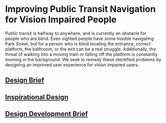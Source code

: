 # Improving Public Transit Navigation for Vision Impaired People

Public transit is halfway to anywhere, and is currently an obstacle for people who are blind. Even sighted people have some trouble navigating Park Street, but for a person who is blind locating the entrance, correct platform, the bathroom, or the exit can be a real struggle. Additionally, the threat of walking into a moving train or falling off the platform is constantly looming in the background. We seek to remedy these identified problems by designing an improved user experience for vision impaired users.

## [Design Brief](designbrief.md)

## [Inspirational Design](inspirationaldesign.md)

## [Design Development Brief](designdevelopment.md)

